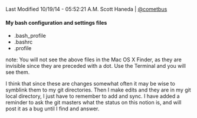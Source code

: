Last Modified 10/19/14 - 05:52:21 A.M.
Scott Haneda | [@cometbus](https://twitter.com/cometbus)

#### My bash configuration and settings files

* .bash_profile
* .bashrc
* .profile

note: You will not see the above files in the Mac OS X Finder, as they are invisible since they are preceded with a dot.  Use the Terminal and you will see them.

I think that since these are changes somewhat often it may be wise to symblink them to my git directories.  Then I make edits and they are in my git local directory, I just have to remember to add and sync.  I have added a reminder to ask the git masters what the status on this notion is, and will post it as a bug until I find and answer.
